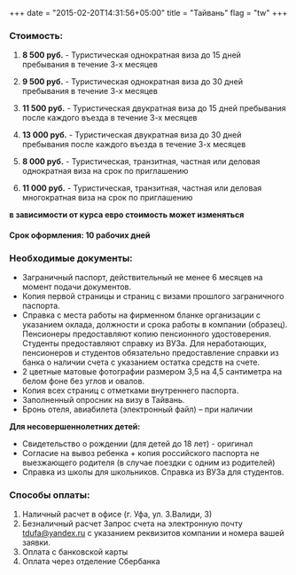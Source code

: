 +++
date = "2015-02-20T14:31:56+05:00"
title = "Тайвань"
flag = "tw"
+++

### Стоимость: 

1) **8 500 руб.**  - Туристическая однократная виза до 15 дней пребывания в течение 3-х месяцев

2) **9 500 руб.** - Туристическая однократная виза до 30 дней пребывания в течение 3-х месяцев

3) **11 500 руб.** - Туристическая двукратная виза до 15 дней пребывания после каждого въезда в течение 3-х месяцев

4) **13 000 руб.** - Туристическая двукратная виза до 30 дней пребывания после каждого въезда в течение 3-х месяцев

5) **8 000 руб.**  - Туристическая, транзитная, частная или деловая однократная виза на срок по приглашению

6) **11 000 руб.** - Туристическая, транзитная, частная или деловая многократная виза на срок по приглашению

**в зависимости от курса евро стоимость может изменяться**

#### Срок оформления: 10 рабочих дней 

### Необходимые документы:

* Заграничный паспорт, действительный не менее 6 месяцев на момент подачи документов.
* Копия первой страницы и страниц с визами прошлого заграничного паспорта.
* Справка с места работы на фирменном бланке организации с указанием оклада, должности и срока работы в компании (образец). Пенсионеры предоставляют копию пенсионного удостоверения. Студенты предоставляют справку из ВУЗа.
Для неработающих, пенсионеров и студентов обязательно предоставление справки из банка о наличии счета с указанием остатка средств на счете.
* 2 цветные матовые фотографии размером 3,5 на 4,5 сантиметра на белом фоне без углов и овалов.
* Копия всех страниц с отметками внутреннего паспорта.
* Заполненный опросник на визу в Тайвань.
* Бронь отеля, авиабилета (электронный файл) – при наличии


**Для несовершеннолетних детей:**

* Свидетельство о рождении (для детей до 18 лет) - оригинал
* Согласие на вывоз ребенка + копия российского паспорта не выезжающего родителя (в случае поездки с одним из родителей)
* Справка из школы для школьников. Справка из ВУЗа для студентов.


### Способы оплаты:

1. Наличный расчет в офисе (г. Уфа, ул. З.Валиди, 3)
2. Безналичный расчет
Запрос счета на электронную почту [tdufa@yandex.ru](mailto:tdufa@yandex.ru)  с указанием реквизитов компании и номера вашей заявки.
3. Оплата с банковской карты
4. Оплата через отделение Сбербанка
